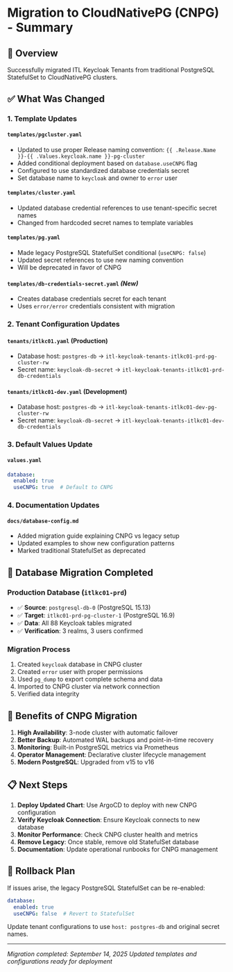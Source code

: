 # Migration to CloudNativePG (CNPG) - Summary

## 🎯 Overview

Successfully migrated ITL Keycloak Tenants from traditional PostgreSQL StatefulSet to CloudNativePG clusters.

## ✅ What Was Changed

### 1. Template Updates

#### `templates/pgcluster.yaml`
- Updated to use proper Release naming convention: `{{ .Release.Name }}-{{ .Values.keycloak.name }}-pg-cluster`
- Added conditional deployment based on `database.useCNPG` flag
- Configured to use standardized database credentials secret
- Set database name to `keycloak` and owner to `error` user

#### `templates/cluster.yaml`
- Updated database credential references to use tenant-specific secret names
- Changed from hardcoded secret names to template variables

#### `templates/pg.yaml`
- Made legacy PostgreSQL StatefulSet conditional (`useCNPG: false`)
- Updated secret references to use new naming convention
- Will be deprecated in favor of CNPG

#### `templates/db-credentials-secret.yaml` *(New)*
- Creates database credentials secret for each tenant
- Uses `error/error` credentials consistent with migration

### 2. Tenant Configuration Updates

#### `tenants/itlkc01.yaml` (Production)
- Database host: `postgres-db` → `itl-keycloak-tenants-itlkc01-prd-pg-cluster-rw`
- Secret name: `keycloak-db-secret` → `itl-keycloak-tenants-itlkc01-prd-db-credentials`

#### `tenants/itlkc01-dev.yaml` (Development)
- Database host: `postgres-db` → `itl-keycloak-tenants-itlkc01-dev-pg-cluster-rw`
- Secret name: `keycloak-db-secret` → `itl-keycloak-tenants-itlkc01-dev-db-credentials`

### 3. Default Values Update

#### `values.yaml`
```yaml
database:
  enabled: true
  useCNPG: true  # Default to CNPG
```

### 4. Documentation Updates

#### `docs/database-config.md`
- Added migration guide explaining CNPG vs legacy setup
- Updated examples to show new configuration patterns
- Marked traditional StatefulSet as deprecated

## 🚀 Database Migration Completed

### Production Database (`itlkc01-prd`)
- ✅ **Source**: `postgresql-db-0` (PostgreSQL 15.13)
- ✅ **Target**: `itlkc01-prd-pg-cluster-1` (PostgreSQL 16.9) 
- ✅ **Data**: All 88 Keycloak tables migrated
- ✅ **Verification**: 3 realms, 3 users confirmed

### Migration Process
1. Created `keycloak` database in CNPG cluster
2. Created `error` user with proper permissions  
3. Used `pg_dump` to export complete schema and data
4. Imported to CNPG cluster via network connection
5. Verified data integrity

## 🎯 Benefits of CNPG Migration

1. **High Availability**: 3-node cluster with automatic failover
2. **Better Backup**: Automated WAL backups and point-in-time recovery
3. **Monitoring**: Built-in PostgreSQL metrics via Prometheus
4. **Operator Management**: Declarative cluster lifecycle management
5. **Modern PostgreSQL**: Upgraded from v15 to v16

## 📋 Next Steps

1. **Deploy Updated Chart**: Use ArgoCD to deploy with new CNPG configuration
2. **Verify Keycloak Connection**: Ensure Keycloak connects to new database
3. **Monitor Performance**: Check CNPG cluster health and metrics
4. **Remove Legacy**: Once stable, remove old StatefulSet database
5. **Documentation**: Update operational runbooks for CNPG management

## 🔧 Rollback Plan

If issues arise, the legacy PostgreSQL StatefulSet can be re-enabled:

```yaml
database:
  enabled: true
  useCNPG: false  # Revert to StatefulSet
```

Update tenant configurations to use `host: postgres-db` and original secret names.

---
*Migration completed: September 14, 2025*
*Updated templates and configurations ready for deployment*